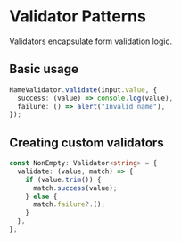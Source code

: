 # Validator Patterns

Validators encapsulate form validation logic.

## Basic usage

```ts
NameValidator.validate(input.value, {
  success: (value) => console.log(value),
  failure: () => alert("Invalid name"),
});
```

## Creating custom validators

```ts
const NonEmpty: Validator<string> = {
  validate: (value, match) => {
    if (value.trim()) {
      match.success(value);
    } else {
      match.failure?.();
    }
  },
};
```
